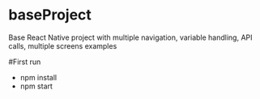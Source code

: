 # baseProject
Base React Native project with multiple navigation, variable handling, API calls, multiple screens examples

#First run
- npm install 
- npm start
